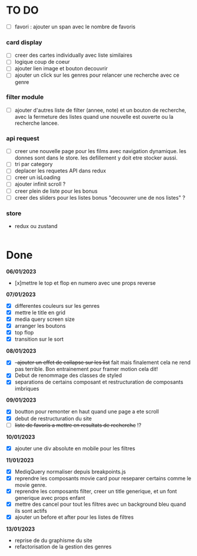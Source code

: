 # TO DO

- [ ] favori : ajouter un span avec le nombre de favoris

### card display

- [ ] creer des cartes individually avec liste similaires
- [ ] logique coup de coeur
- [ ] ajouter lien image et bouton decouvrir
- [ ] ajouter un click sur les genres pour relancer une recherche avec ce genre

### filter module

- [ ] ajouter d'autres liste de filter (annee, note) et un bouton de recherche, avec la fermeture des listes quand une nouvelle est ouverte ou la recherche lancee.

### api request

- [ ] creer une nouvelle page pour les films avec navigation dynamique. les donnes sont dans le store. les defillement y doit etre stocker aussi.
- [ ] tri par category
- [ ] deplacer les requetes API dans redux
- [ ] creer un isLoading
- [ ] ajouter infinit scroll ?
- [ ] creer plein de liste pour les bonus
- [ ] creer des sliders pour les listes bonus "decouvrer une de nos listes" ?

### store

- redux ou zustand

```

```

# Done

**06/01/2023**

- [x]mettre le top et flop en numero avec une props reverse

**07/01/2023**

- [x] differentes couleurs sur les genres
- [x] mettre le title en grid
- [x] media query screen size
- [x] arranger les boutons
- [x] top flop
- [x] transition sur le sort

**08/01/2023**

- [x] ~~-ajouter un effet de collapse sur les list~~ fait mais finalement cela ne rend pas terrible. Bon entrainement pour framer motion cela dit!
- [x] Debut de renommage des classes de styled
- [x] separations de certains composant et restructuration de composants imbriques

**09/01/2023**

- [x] boutton pour remonter en haut quand une page a ete scroll
- [x] debut de restructuration du site
- [ ] ~~liste de favoris a mettre en resultats de recherche~~ !?

**10/01/2023**

- [x] ajouter une div absolute en mobile pour les filtres

**11/01/2023**

- [x] MediqQuery normaliser depuis breakpoints.js
- [x] reprendre les composants movie card pour reseparer certains comme le movie genre.
- [x] reprendre les composants filter, creer un title generique, et un font generique avec props enfant
- [x] mettre des cancel pour tout les filtres avec un background bleu quand ils sont actifs
- [x] ajouter un before et after pour les listes de filtres

**13/01/2023**

- reprise de du graphisme du site
- refactorisation de la gestion des genres

